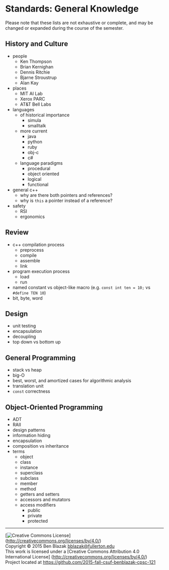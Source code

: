 # Standards: General Knowledge

Please note that these lists are not exhaustive or complete, and may be changed
or expanded during the course of the semester.

## History and Culture 
- people
    - Ken Thompson
    - Brian Kernighan
    - Dennis Ritchie
    - Bjarne Stroustrup
    - Alan Kay
- places
    - MIT AI Lab
    - Xerox PARC
    - AT&T Bell Labs
- languages
    - of historical importance
        - simula
        - smalltalk
    - more current
        - java
        - python
        - ruby
        - obj-c
        - c#
    - language paradigms
        - procedural
        - object oriented
        - logical
        - functional
- general c++
    - why are there both pointers and references?
    - why is `this` a pointer instead of a reference?
- safety
    - RSI
    - ergonomics

## Review
- c++ compilation process
    - preprocess
    - compile
    - assemble
    - link
- program execution process
    - load
    - run
- named constant vs object-like macro
  (e.g. `const int ten = 10;` vs `#define TEN 10`)
- bit, byte, word

## Design
- unit testing
- encapsulation
- decoupling
- top down vs bottom up

## General Programming
- stack vs heap
- big-O
- best, worst, and amortized cases for algorithmic analysis
- translation unit
- `const` correctness

## Object-Oriented Programming
- ADT
- RAII
- design patterns
- information hiding
- encapsulation
- composition vs inheritance
- terms
    - object
    - class
    - instance
    - superclass
    - subclass
    - member
    - method
    - getters and setters
    - accessors and mutators
    - access modifiers
        - public
        - private
        - protected


-------------------------------------------------------------------------------
[![Creative Commons License](https://i.creativecommons.org/l/by/4.0/88x31.png)]
(http://creativecommons.org/licenses/by/4.0/)  
Copyright &copy; 2015 Ben Blazak <bblazak@fullerton.edu>  
This work is licensed under a [Creative Commons Attribution 4.0 International
License] (http://creativecommons.org/licenses/by/4.0/)  
Project located at <https://github.com/2015-fall-csuf-benblazak-cpsc-121>

